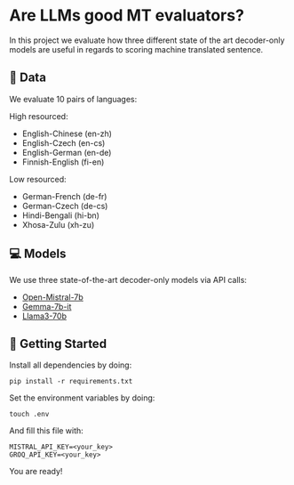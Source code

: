 # Are LLMs good MT evaluators?

In this project we evaluate how three different state of the art decoder-only models are useful in regards to scoring machine translated sentence.

## 📝 Data

We evaluate 10 pairs of languages:

High resourced:
* English-Chinese (en-zh)
* English-Czech (en-cs)
* English-German (en-de)
* Finnish-English (fi-en)

Low resourced:
* German-French (de-fr)
* German-Czech (de-cs)
* Hindi-Bengali (hi-bn)
* Xhosa-Zulu (xh-zu)

## 💻 Models

We use three state-of-the-art decoder-only models via API calls:

* [Open-Mistral-7b](https://mistral.ai/news/announcing-mistral-7b/)
* [Gemma-7b-it](https://ai.google.dev/gemma/docs) 
* [Llama3-70b](https://llama.meta.com/llama3/)

## 🚀 Getting Started

Install all dependencies by doing:

```terminal
pip install -r requirements.txt
```

Set the environment variables by doing:

```terminal
touch .env
```

And fill this file with:
```
MISTRAL_API_KEY=<your_key>
GROQ_API_KEY=<your_key>
```
You are ready!
